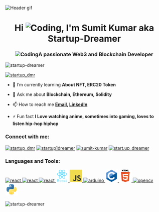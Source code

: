 <img align="centre" alt="Header gif" width="100%" height="400" src="https://res.cloudinary.com/jerrick/image/upload/v1551215986/vhzgzjsfma4jvruhk6un.gif"></img>
<h1 align="center">Hi <img align="centre" alt="Coding" width="37" height="37" src="https://raw.githubusercontent.com/MartinHeinz/MartinHeinz/master/wave.gif"></img>, I'm Sumit Kumar aka Startup-Dreamer</h1>
<h3 align="center"> <img align="centre" alt="Coding" width="50" height="50" src="https://media.tenor.com/whgQwNlVvNkAAAAj/xero-code.gif"></img>A passionate Web3 and Blockchain Developer</h3>



<p align="left"> <img src="https://komarev.com/ghpvc/?username=startup-dreamer&label=Profile%20views&color=eb4034&style=flat" alt="startup-dreamer" /> </p>

<p align="left"> <a href="https://twitter.com/startup_dmr" target="blank"><img src="https://img.shields.io/twitter/follow/startup_dmr?logo=twitter&style=for-the-badge" alt="startup_dmr" /></a> </p>

- 🌱 I’m currently learning **About NFT, ERC20 Token**

- 💬 Ask me about **Blockchain, Ethereum, Solidity**

- 📫 How to reach me **[Email](s_kbharbhunja@me.iitr.ac.in), [LinkedIn](https://www.linkedin.com/in/startup1dreamer/)**

- ⚡ Fun fact **I Love watching anime, sometimes into gaming, loves to listen hip-hop hiphop**

<h3 align="left">Connect with me:</h3>
<p align="left">
<a href="https://twitter.com/startup_dmr" target="blank"><img align="center" src="https://raw.githubusercontent.com/rahuldkjain/github-profile-readme-generator/master/src/images/icons/Social/twitter.svg" alt="startup_dmr" height="30" width="40" /></a>
<a href="https://linkedin.com/in/startup1dreamer" target="blank"><img align="center" src="https://raw.githubusercontent.com/rahuldkjain/github-profile-readme-generator/master/src/images/icons/Social/linked-in-alt.svg" alt="startup1dreamer" height="30" width="40" /></a>
<a href="https://stackoverflow.com/users/sumit-kumar" target="blank"><img align="center" src="https://raw.githubusercontent.com/rahuldkjain/github-profile-readme-generator/master/src/images/icons/Social/stack-overflow.svg" alt="sumit-kumar" height="30" width="40" /></a>
<a href="https://instagram.com/start.up_dreamer" target="blank"><img align="center" src="https://raw.githubusercontent.com/rahuldkjain/github-profile-readme-generator/master/src/images/icons/Social/instagram.svg" alt="start.up_dreamer" height="30" width="40" /></a>
</p>

<h3 align="left" >Languages and Tools:</h3>
<p align="left">
  <a href="https://docs.soliditylang.org/en/v0.8.17/" target="_blank" rel="noreferrer"> <img src="https://soliditylang.org/images/SolBlueGradient.png" alt="react" width="35" height="45"/> </a>
  <a href="https://hardhat.org/" target="_blank" rel="noreferrer"> <img src="https://seeklogo.com/images/H/hardhat-logo-888739EBB4-seeklogo.com.png" alt="react" width="40" height="35"/> </a>
  <a href="https://ethereum.org/en/" target="_blank" rel="noreferrer"> <img src="https://cryptologos.cc/logos/ethereum-eth-logo.png" alt="react" width="40" height="40"/> </a> <a href="https://reactjs.org/" target="_blank" rel="noreferrer"> <img src="https://raw.githubusercontent.com/devicons/devicon/master/icons/react/react-original-wordmark.svg" alt="react" width="40" height="40"/> </a> <a href="https://developer.mozilla.org/en-US/docs/Web/JavaScript" target="_blank" rel="noreferrer"> <img src="https://raw.githubusercontent.com/devicons/devicon/master/icons/javascript/javascript-original.svg" alt="javascript" width="40" height="40"/> </a> <a href="https://www.arduino.cc/" target="_blank" rel="noreferrer"> <img src="https://cdn.worldvectorlogo.com/logos/arduino-1.svg" alt="arduino" width="40" height="40"/> </a> <a href="https://www.cprogramming.com/" target="_blank" rel="noreferrer"> <img src="https://raw.githubusercontent.com/devicons/devicon/master/icons/c/c-original.svg" alt="c" width="40" height="40"/> </a> <a href="https://www.w3.org/html/" target="_blank" rel="noreferrer"> <img src="https://raw.githubusercontent.com/devicons/devicon/master/icons/html5/html5-original-wordmark.svg" alt="html5" width="40" height="40"/> </a> <a href="https://opencv.org/" target="_blank" rel="noreferrer"> <img src="https://www.vectorlogo.zone/logos/opencv/opencv-icon.svg" alt="opencv" width="40" height="40"/> </a> <a href="https://www.python.org" target="_blank" rel="noreferrer"> <img src="https://raw.githubusercontent.com/devicons/devicon/master/icons/python/python-original.svg" alt="python" width="40" height="40"/> </a>  </p>

<p><img bgcolor = "#00060f" align="center" src="https://github-readme-stats.vercel.app/api/top-langs?username=startup-dreamer&show_icons=true&locale=en&layout=compact" alt="startup-dreamer" /></p>
